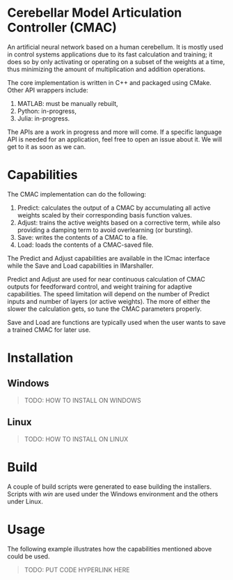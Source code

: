 # Cerebellar Model Articulation Controller (CMAC)
An artificial neural network based on a human cerebellum. It is mostly used in control systems applications due to its fast calculation and training; it does so by only activating or operating on a subset of the weights at a time, thus minimizing the amount of multiplication and addition operations. 

The core implementation is written in C++ and packaged using CMake. Other API wrappers include:
1. MATLAB: must be manually rebuilt,
2. Python: in-progress,
3. Julia: in-progress.

The APIs are a work in progress and more will come. If a specific language API is needed for an application, feel free to open an issue about it. We will get to it as soon as we can. 

# Capabilities
The CMAC implementation can do the following:
1. Predict: calculates the output of a CMAC by accumulating all active weights scaled by their corresponding basis function values.
2. Adjust: trains the active weights based on a corrective term, while also providing a damping term to avoid overlearning (or bursting). 
3. Save: writes the contents of a CMAC to a file.
4. Load: loads the contents of a CMAC-saved file. 

The Predict and Adjust capabilities are available in the ICmac interface while the Save and Load capabilities in IMarshaller. 

Predict and Adjust are used for near continuous calculation of CMAC outputs for feedforward control, and weight training for adaptive capabilities. The speed limitation will depend on the number of Predict inputs and number of layers (or active weights). The more of either the slower the calculation gets, so tune the CMAC parameters properly. 

Save and Load are functions are typically used when the user wants to save a trained CMAC for later use. 

# Installation
## Windows
> TODO: HOW TO INSTALL ON WINDOWS

## Linux
> TODO: HOW TO INSTALL ON LINUX

# Build
A couple of build scripts were generated to ease building the installers. Scripts with *_win_* are used under the Windows environment and the others under Linux. 

# Usage
The following example illustrates how the capabilities mentioned above could be used. 

> TODO: PUT CODE HYPERLINK HERE








